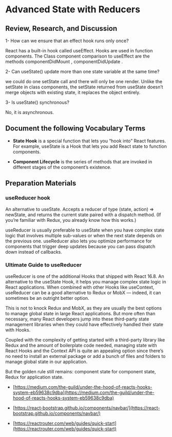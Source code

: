 # Advanced State with Reducers

## Review, Research, and Discussion

1- How can we ensure that an effect hook runs only once?

  React has a built-in hook called useEffect. Hooks are used in function components. The Class component comparison to useEffect are the methods componentDidMount , componentDidUpdate .

2- Can useState() update more than one state variable at the same time?

  we could do one setState call and there will only be one render. Unlike the setState in class components, the setState returned from useState doesn’t merge objects with existing state, it replaces the object entirely.

3- Is useState() synchronous?

  No, it is asynchronous.

## Document the following Vocabulary Terms

- **State Hook** is a special function that lets you “hook into” React features. For example, useState is a Hook that lets you add React state to function components.

- **Component Lifecycle** is the series of methods that are invoked in different stages of the component’s existence.

## Preparation Materials

### useReducer hook

  An alternative to useState. Accepts a reducer of type (state, action) => newState, and returns the current state paired with a dispatch method. (If you’re familiar with Redux, you already know how this works.)

  useReducer is usually preferable to useState when you have complex state logic that involves multiple sub-values or when the next state depends on the previous one. useReducer also lets you optimize performance for components that trigger deep updates because you can pass dispatch down instead of callbacks.

### Ultimate Guide to useReducer

  useReducer is one of the additional Hooks that shipped with React 16.8. An alternative to the useState Hook, it helps you manage complex state logic in React applications. When combined with other Hooks like useContext, useReducer can be a good alternative to Redux or MobX — indeed, it can sometimes be an outright better option.

  This is not to knock Redux and MobX, as they are usually the best options to manage global state in large React applications. But more often than necessary, many React developers jump into these third-party state management libraries when they could have effectively handled their state with Hooks.

  Coupled with the complexity of getting started with a third-party library like Redux and the amount of boilerplate code needed, managing state with React Hooks and the Context API is quite an appealing option since there’s no need to install an external package or add a bunch of files and folders to manage global state in our application.

  But the golden rule still remains: component state for component state, Redux for application state.
  

  
- [https://medium.com/the-guild/under-the-hood-of-reacts-hooks-system-eb59638c9dba](https://medium.com/the-guild/under-the-hood-of-reacts-hooks-system-eb59638c9dba)

- [https://react-bootstrap.github.io/components/navbar/](https://react-bootstrap.github.io/components/navbar/)

- [https://reactrouter.com/web/guides/quick-start](https://reactrouter.com/web/guides/quick-start)